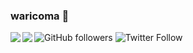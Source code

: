 ### waricoma 👋

<a href="https://github.com/waricoma/github-readme-stats">
  <img align="left" src="https://github-readme-stats.vercel.app/api?username=waricoma&count_private=true&show_icons=true" />
</a>
<a href="https://github.com/waricoma/github-readme-stats">
  <img align="left" src="https://github-readme-stats.vercel.app/api/top-langs/?username=waricoma&layout=compact" />
</a>

![GitHub followers](https://img.shields.io/github/followers/waricoma?style=social)
![Twitter Follow](https://img.shields.io/twitter/follow/waritocomatta?style=social)
